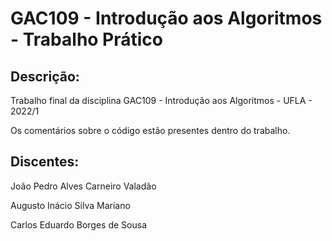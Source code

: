 # GAC109 - Introdução aos Algoritmos - Trabalho Prático 

## Descrição:

Trabalho final da disciplina GAC109 - Introdução aos Algoritmos - UFLA - 2022/1

Os comentários sobre o código estão presentes dentro do trabalho.

## Discentes:

João Pedro Alves Carneiro Valadão

Augusto Inácio Silva Mariano

Carlos Eduardo Borges de Sousa

